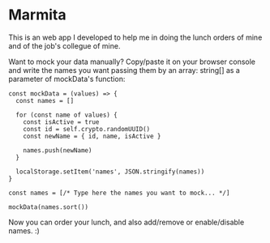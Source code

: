 # Marmita

This is an web app I developed to help me in doing the lunch orders of mine and of the job's collegue of mine.

Want to mock your data manually? Copy/paste it on your browser console and write the names you want passing them by an array: string[] as a parameter of mockData's function:

```
const mockData = (values) => {
  const names = []

  for (const name of values) {
    const isActive = true
    const id = self.crypto.randomUUID()
    const newName = { id, name, isActive }

    names.push(newName)
  }

  localStorage.setItem('names', JSON.stringify(names))
}

const names = [/* Type here the names you want to mock... */]

mockData(names.sort())
```

Now you can order your lunch, and also add/remove or enable/disable names. :)